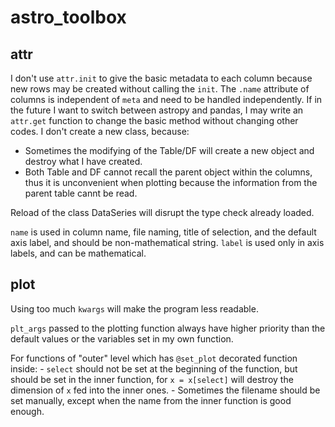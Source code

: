 # astro_toolbox
## attr
I don't use `attr.init` to give the basic metadata to each column because new rows may be created without calling the `init`.
The `.name` attribute of columns is independent of `meta` and need to be handled independently.
If in the future I want to switch between astropy and pandas, I may write an `attr.get` function to change the basic method without changing other codes.
I don't create a new class, because:
- Sometimes the modifying of the Table/DF will create a new object and destroy what I have created.
- Both Table and DF cannot recall the parent object within the columns, thus it is unconvenient when plotting because the information from the parent table cannt be read.

Reload of the class DataSeries will disrupt the type check already loaded.

`name` is used in column name, file naming, title of selection, and the default axis label, and should be non-mathematical string.
`label` is used only in axis labels, and can be mathematical.

## plot
Using too much `kwargs` will make the program less readable.

`plt_args` passed to the plotting function always have higher priority than the default values or the variables set in my own function.

For functions of "outer" level which has `@set_plot` decorated function inside:
    - `select` should not be set at the beginning of the function, but should be set in the inner function, for `x = x[select]` will destroy the dimension of `x` fed into the inner ones.
    - Sometimes the filename should be set manually, except when the name from the inner function is good enough.

